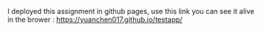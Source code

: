 I deployed this assignment in github pages, use this link you can see it alive in the brower : https://yuanchen017.github.io/testapp/



